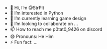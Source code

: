 - 👋 Hi, I’m @StrPlt
- 👀 I’m interested in Python
- 🌱 I’m currently learning game design
- 💞️ I’m looking to collaborate on ...
- 📫 How to reach me p0tat0_9426 on discord
- 😄 Pronouns: He Him
- ⚡ Fun fact: ...

<!---
StrPlt/StrPlt is a ✨ special ✨ repository because its `README.md` (this file) appears on your GitHub profile.
You can click the Preview link to take a look at your changes.
--->
